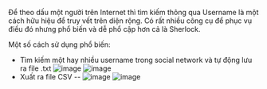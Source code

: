 Để theo dấu một người trên Internet thì tìm kiếm thông qua Username là một cách hữu hiệu để truy vết trên diện rộng. Có rất nhiều công cụ để phục vụ điều đó nhưng phổ biến và dễ phổ cập hơn cả là Sherlock.

Một số cách sử dụng phổ biến: 
- Tìm kiếm một hay nhiều username trong social network và tự động lưu ra file .txt
![image](https://github.com/NgKhoiNguyen/Username_Search/assets/81295437/630e9181-52cc-470d-861b-6ccd32d4f086)
![image](https://github.com/NgKhoiNguyen/Username_Search/assets/81295437/9bf095d9-3ced-47eb-b9d8-5cfffb1b7dca)
- Xuất ra file CSV
-- ![image](https://github.com/NgKhoiNguyen/Username_Search/assets/81295437/45b75488-6250-4e95-b9fd-5116d37ba552)
![image](https://github.com/NgKhoiNguyen/Username_Search/assets/81295437/77ee9dbe-b3e5-4610-85d6-cc49249bd50f)
